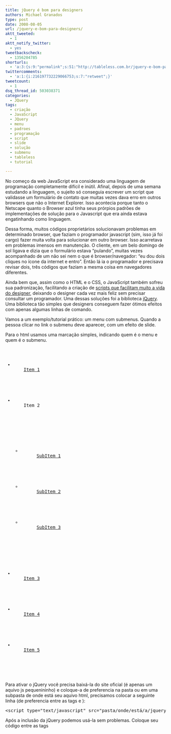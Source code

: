 ```yaml
---
title: jQuery é bom para designers
authors: Michael Granados
type: post
date: 2008-08-05
url: /jquery-e-bom-para-designers/
aktt_tweeted:
  - 1
aktt_notify_twitter:
  - yes
tweetbackscheck:
  - 1356204785
shorturls:
  - 'a:3:{s:9:"permalink";s:51:"http://tableless.com.br/jquery-e-bom-para-designers";s:4:"isgd";s:19:"http://is.gd/xpGS0V";s:7:"tinyurl";s:26:"http://tinyurl.com/4y4oo7d";}'
twittercomments:
  - 'a:1:{i:216197732229066753;s:7:"retweet";}'
tweetcount:
  - 1
dsq_thread_id: 503038371
categories:
  - JQuery
tags:
  - criação
  - JavaScript
  - JQuery
  - menu
  - padroes
  - programação
  - script
  - slide
  - solução
  - submenu
  - tableless
  - tutorial

---
```

No começo da web JavaScript era considerado uma linguagem de programação completamente difícil e inútil. Afinal, depois de uma semana estudando a linguagem, o sujeito só conseguia escrever um script que validasse um formulário de contato que muitas vezes dava erro em outros browsers que não o Internet Explorer. Isso acontecia porque tanto o Netscape quanto o Browser azul tinha seus prórpios padrões de implementações de solução para o Javascript que era ainda estava engatinhando como linguagem.

<!--more-->

Dessa forma, muitos códigos proprietários solucionavam problemas em determinado browser, que faziam o programador javascript (sim, isso já foi cargo) fazer muita volta para solucionar em outro browser. Isso acarretava em problemas imensos em manutenção. O cliente, em um belo domingo de sol ligava e dizia que o formulário estava &#8220;pulando&#8221;, muitas vezes acompanhado de um não sei nem o que é browser/navegador: &#8220;eu dou dois cliques no ícone da internet e entro&#8221;. Então lá ia o programador e precisava revisar dois, três códigos que faziam a mesma coisa em navegadores diferentes.

Ainda bem que, assim como o HTML e o CSS, o JavaScript também sofreu sua padronização, facilitando a criação de [scripts que facilitam muito a vida do designer][1], deixando o designer cada vez mais feliz sem precisar consultar um programador. Uma dessas soluções foi a biblioteca [jQuery][2]. Uma biblioteca tão simples que designers conseguem fazer ótimos efeitos com apenas algumas linhas de comando.

Vamos a um exemplo/tutorial prático: um menu com submenus. Quando a pessoa clicar no link o submenu deve aparecer, com um efeito de slide.

Para o html usamos uma marcação simples, indicando quem é o menu e quem é o submenu.

<pre lang="html" line="1"><ul class="menu">
  <li>
    <a href="#">Item 1</a>
  </li>
  
  
  <li class="itemPai">
    Item 2
  </li>
  
  
  <ul class="subMenu">
    <li>
      <a href="#">SubItem 1</a>
    </li>
    
    
    <li>
      <a href="#">SubItem 2</a>
    </li>
    
    
    <li>
      <a href="#">SubItem 3</a>
    </li>
    
  </ul>
  
  
  <li>
    <a href="#">Item 3</a>
  </li>
  
  
  <li>
    <a href="#">Item 4</a>
  </li>
  
  
  <li>
    <a href="#">Item 5</a>
  </li>
  
</ul>
</pre>

Para ativar o jQuery você precisa baixá-la do site oficial (é apenas um aquivo js pequenininho) e coloque-a de preferencia na pasta ou em uma subpasta de onde está seu aquivo html, precisamos colocar a seguinte linha (de preferencia entre as tags <head> e </head> ):

<pre>&lt;script type="text/javascript" src="pasta/onde/está/a/jquery.js"&gt;&lt;/script&gt;</pre>

Após a inclusão da jQuery podemos usá-la sem problemas. Coloque seu código entre as tags <script> e <script> depois da chamada da jQuery. Tenha em mente que todo o que você vai fazer é chamado pela chave $ e interligamos os comandos com pontos. Então, para chamarmos o elemento que queremos colocar uma ação, no caso clicar, usamos a chave $ e para referenciamos, usamos as mesmas chamadas que usamos para o css.

<pre>$('ul.menu li.itemPai')</pre>

Agora, linkamos esse objeto com a ação click, ou seja quando a pessoa clicar no link propriamente dito.

<pre>$('ul.menu li.itemPai').click()</pre>

E passamos para ele uma função que fará nosso efeito de slide.

<pre lang="javascript" line="1">$('ul.menu li.itemPai').click(function(){
// Aqui virá a função
})
</pre>

Agora, a função que fará o efeito. Chamamos com a chave $ quem queremos animar e o linkamos com o tipo de animação. Para o efeito de slide (ou seja, encolher e esticar o elemento dando a ilusão de que ele está saindo de trás do outro elemento para baixo) a jQuery tem dois efeitos prontos que são: slideUp que recolhe o elemento e slideDown que expande o elemento. Ainda temos o slideToggle, que recolhe o elemento se estiver expandido ou vice-versa. Então iremos usar slideToggle para este efeito. Também usamos o return false para fazer com que o link não seja executado, retirando o usuario da nossa página.

<pre lang="javascript" line="1">$('ul.menu li.itemPai').click(function(){
$('.menu .submenu').slideToggle()
return false
})</pre>

E voilá, o efeito está pronto. Exceto por um problema&#8230; Se você colocar este script antes do seu menu, ele não vai funcionar porque você esta referenciando um elemento que ainda não existe para o navegador, logo ele não pode referenciar ninguém. Uma solução seria colocar o seu script após o seu código html, mas isso vai contra uma das práticas de [tableless][3] que é trabalhar com camadas e, assim como o CSS, não é interessante deixar ele entre o código html por n razões. A outra solução faz parte do escopo do jQuery que faz com que seu script só rode após o carregamento completo do seu código html. Para isso basta criar uma função que englobe seu script dentro da chave $. Ficando assim:

<pre lang="javascript" line="1">$(function(){
$('ul.menu li.itemPai').click(function(){
$('.menu .submenu').slideToggle()
return false
})
})</pre>

Isto resolve nosso problema. Agora, precisamos esconder nosso submenu quando a página carregar. Fazemos isso via javascript e não via css porque não queremos que o menu fique invisivel para pessoas que não usam javascript. Para isso, a jQuery tem a função hide que esconde um elemento (display:none). Se você quiser fazer o contrario, basta usar show no lugar de hide.

<pre lang="javascript" line="1"></pre>

E esse é o nosso script final que pode ser visto [aqui][4] e [aqui com aplicação de CSS básico][5]. O interessante da jQuery é que ela é bem inuitiva e tem muitas coisas que já vem no escopo dela que resolvem muitos problemas que os designers querem desenvolver, mas não querem que um programador faça por ser uma coisa tão simples de fazer. jQuery é a parte da programação que os designers sentiam falta e muitas vezes contornavam com um arquivo flash que destruia a semantica de área como o menu que acabamos de construir.

 [1]: http://elcio.com.br/reusable/jquery/diretrizes.pt
 [2]: http://jquery.com
 [3]: http://tableless.com.br/faq
 [4]: http://dgmike.com.br/tableless/jquery/menu-simples.html
 [5]: http://dgmike.com.br/tableless/jquery/menu-simples-arquivos-importados.html